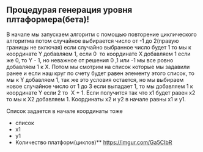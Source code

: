 ## Процедурая генерация уровня плтаформера(бета)!

В начале мы запускаем алгоритм с помощью повторение циклического алгоритма
потом случайное выбирается число от -1 до 2(правую границы не включая)
если случайно выбранное число будет 1 то мы к координате Y добавляем 1,
если 0  то координате X добавляем 1 если же 0, то Y - 1,
но неважное от решения 0 ,1 или -1 мы все ровно добавляем 1 к X.
Потом мы смотрим на список которые мы задавили ранее и если наш круг по счету будет равен элементу этого список,
то мы к Y добавляем 1, так же это условия остается, но мы выбираем новое случайное число от 1 до 3 если выпадает 1,
то мы добавляем 1 к координате Y если 2 то  X + 1. Если получится так что x1 будет равен х2 то мы к X2 добавляем 1.
Координаты х2 и у2 в начале равны х1 и у1.

Список задается в начале координаты тоже

- список
- x1
- y1
- Количество платформ(циклов)**
https://imgur.com/Ga5CIbR
